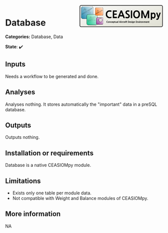 
<img align="right" height="70" src="../../documents/logos/CEASIOMpy_banner_main.png">

# Database

**Categories:** Database, Data

**State**: :heavy_check_mark:

## Inputs

Needs a workflow to be generated and done.

## Analyses

Analyses nothing. It stores automatically the "important" data in a preSQL database.

## Outputs

Outputs nothing.

## Installation or requirements

Database is a native CEASIOMpy module.

## Limitations

- Exists only one table per module data.
- Not compatible with Weight and Balance modules of CEASIOMpy.

## More information

NA